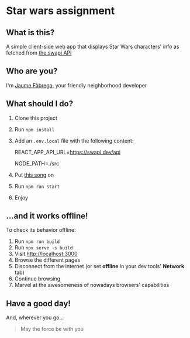 # Star wars assignment

## What is this?

A simple client-side web app that displays Star Wars characters' info as fetched from [the swapi API](https://swapi.dev/)

## Who are you?

I'm [Jaume Fàbrega](https://jaumefabrega.github.io/), your friendly neighborhood developer

## What should I do?

1. Clone this project
2. Run `npm install`
3. Add an `.env.local` file with the following content:

   REACT_APP_API_URL=https://swapi.dev/api

   NODE_PATH=./src

4. Put [this song](https://www.youtube.com/watch?v=HrIJT_4Txqw) on
5. Run `npm run start`
6. Enjoy

## ...and it works offline!

To check its behavior offline:

1. Run `npm run build`
2. Run `npx serve -s build`
3. Visit [http://localhost:3000](http://localhost:3000)
4. Browse the different pages
5. Disconnect from the internet (or set **offline** in your dev tools' **Network** tab)
6. Continue browsing
7. Marvel at the awesomeness of nowadays browsers' capabilities

## Have a good day!

And, wherever you go...

> May the force be with you
